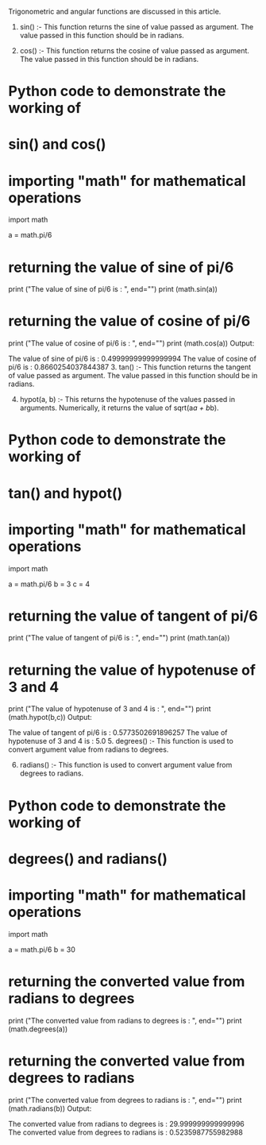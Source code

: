 Trigonometric and angular functions are discussed in this article.

1. sin() :- This function returns the sine of value passed as argument. The value passed in this function should be in radians.

2. cos() :- This function returns the cosine of value passed as argument. The value passed in this function should be in radians.




# Python code to demonstrate the working of 
# sin() and cos() 
   
# importing "math" for mathematical operations 
import math 
  
a = math.pi/6
   
# returning the value of sine of pi/6 
print ("The value of sine of pi/6 is : ", end="") 
print (math.sin(a)) 
   
# returning the value of cosine of pi/6 
print ("The value of cosine of pi/6 is : ", end="") 
print (math.cos(a)) 
Output:

The value of sine of pi/6 is : 0.49999999999999994
The value of cosine of pi/6 is : 0.8660254037844387
3. tan() :- This function returns the tangent of value passed as argument. The value passed in this function should be in radians.

4. hypot(a, b) :- This returns the hypotenuse of the values passed in arguments. Numerically, it returns the value of sqrt(a*a + b*b).




# Python code to demonstrate the working of 
# tan() and hypot() 
   
# importing "math" for mathematical operations 
import math 
  
a = math.pi/6
b = 3
c = 4
   
# returning the value of tangent of pi/6 
print ("The value of tangent of pi/6 is : ", end="") 
print (math.tan(a)) 
   
# returning the value of hypotenuse of 3 and 4 
print ("The value of hypotenuse of 3 and 4 is : ", end="") 
print (math.hypot(b,c)) 
Output:

The value of tangent of pi/6 is : 0.5773502691896257
The value of hypotenuse of 3 and 4 is : 5.0
5. degrees() :- This function is used to convert argument value from radians to degrees.

6. radians() :- This function is used to convert argument value from degrees to radians.




# Python code to demonstrate the working of 
# degrees() and radians() 
   
# importing "math" for mathematical operations 
import math 
   
a = math.pi/6
b = 30
  
# returning the converted value from radians to degrees 
print ("The converted value from radians to degrees is : ", end="") 
print (math.degrees(a)) 
   
# returning the converted value from degrees to radians 
print ("The converted value from degrees to radians is : ", end="") 
print (math.radians(b)) 
Output:

The converted value from radians to degrees is : 29.999999999999996
The converted value from degrees to radians is : 0.5235987755982988
